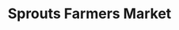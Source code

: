 ---
title: "Sprouts Farmers Market"
url: /los-angeles/sprouts-farmers-market-westwood-boulevard/
shop: Supermarkt
---